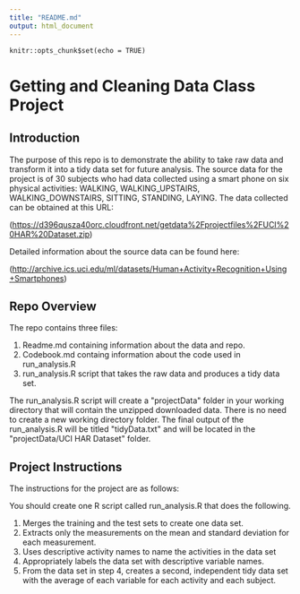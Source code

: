 ```yaml
---
title: "README.md"
output: html_document
---
```


```{r setup, include=FALSE}
knitr::opts_chunk$set(echo = TRUE)
```

# Getting and Cleaning Data Class Project

## Introduction
The purpose of this repo is to demonstrate the ability to take raw data and transform it into a tidy data set for future analysis. The source data for the project is of 30 subjects who had data collected using a smart phone on six physical activities: WALKING, WALKING_UPSTAIRS, WALKING_DOWNSTAIRS, SITTING, STANDING, LAYING.  The data collected can be obtained at this URL:

(https://d396qusza40orc.cloudfront.net/getdata%2Fprojectfiles%2FUCI%20HAR%20Dataset.zip)

Detailed information about the source data can be found here: 

(http://archive.ics.uci.edu/ml/datasets/Human+Activity+Recognition+Using+Smartphones)

## Repo Overview
The repo contains three files:
1. Readme.md containing information about the data and repo.
2. Codebook.md containg information about the code used in run_analysis.R
3. run_analysis.R script that takes the raw data and produces a tidy data set.

The run_analysis.R script will create a "projectData" folder in your working directory that will contain the unzipped downloaded data.  There is no need to create a new working directory folder.  The final output of the run_analysis.R will be titled "tidyData.txt" and will be located in the "projectData/UCI HAR Dataset" folder.  

## Project Instructions
The instructions for the project are as follows:

You should create one R script called run_analysis.R that does the following.
1. Merges the training and the test sets to create one data set.
2. Extracts only the measurements on the mean and standard deviation for each measurement.
3. Uses descriptive activity names to name the activities in the data set
4. Appropriately labels the data set with descriptive variable names.
5. From the data set in step 4, creates a second, independent tidy data set with the average of each variable for each activity and each subject.


